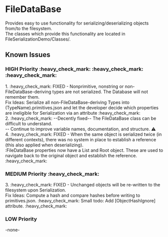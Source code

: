 # FileDataBase
Provides easy to use functionality for serializing/deserializing objects from/to the filesystem. </br>
The classes which provide this functionality are located in FileSerializationDemo/Classes/.</br>
## Known Issues
<h3>HIGH Priority :heavy_check_mark: :heavy_check_mark: :heavy_check_mark:</h3>
1. :heavy_check_mark: FIXED - Nonprimitive, nonstring or non-FileDataBase-deriving types are not serialized. The Database will not remember them.</br>
  Fix Ideas: Serialize all non-FileDataBase-deriving Types into (TypeName).primitives.json and let the developer decide which properties are ineligible for Serialization via an attribute :heavy_check_mark:</br>
2. :heavy_check_mark: --Decently fixed-- The FileDataBase class can be difficult to understand.</br>
  -- Continue to improve variable names, documentation, and structure. ⚠️</br>
4. :heavy_check_mark: FIXED - When the same object is serialized twice (in different contexts), there was no system in place to establish a reference (this also applied when deserializing). </br>
:FileDataBase properties now have a List<ObjectLinq> and Root object. These are used to navigate back to the original object and establish the reference. :heavy_check_mark:</br>
<h3>MEDIUM Priority :heavy_check_mark:</h3>
3. :heavy_check_mark: FIXED - Unchanged objects will be re-written to the filesystem upon Serialization.</br>
  Fix Ideas: Compute a hash and compare hashes before writing to primitives.json. :heavy_check_mark: Small todo: Add [ObjectHashIgnore] attribute. :heavy_check_mark:</br>
<h3>LOW Priority</h3>
-none-

